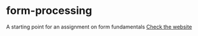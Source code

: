 # form-processing
A starting point for an assignment on form fundamentals
[Check the website](https://yohana701.github.io/form-processing/)
